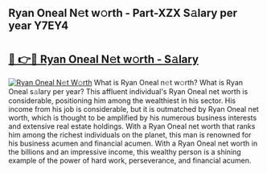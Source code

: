 ## Ryan Oneal N𝚎t w𝚘rth - Part-XZX S𝚊lary per year Y7EY4

# <h2><a href="http://gc0tld.nevu.top/?p=Ryan+Oneal">🔗 👉🔴 Ryan Oneal N𝚎t w𝚘rth - S𝚊lary</a></h2>

[![Ryan Oneal N𝚎t W𝚘rth](https://i.imgur.com/Oavwk0R.jpeg)](http://gc0tld.nevu.top/?p=Ryan+Oneal)
What is Ryan Oneal n𝚎t w𝚘rth? What is Ryan Oneal s𝚊lary per year?
This affluent individual's Ryan Oneal net worth is considerable, positioning him among the wealthiest in his sector. His income from his job is considerable, but it is outmatched by Ryan Oneal net worth, which is thought to be amplified by his numerous business interests and extensive real estate holdings. With a Ryan Oneal net worth that ranks him among the richest individuals on the planet, this man is renowned for his business acumen and financial acumen. With a Ryan Oneal net worth in the billions and an impressive income, this wealthy person is a shining example of the power of hard work, perseverance, and financial acumen.
